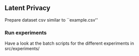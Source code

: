 ## Latent Privacy

Prepare dataset csv similar to ``example.csv''

### Run experiments 

Have a look at the batch scripts for the different experiments in src/experiments/


